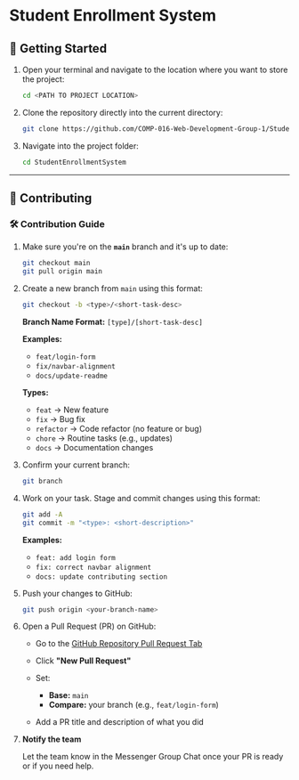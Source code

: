 # Student Enrollment System

## 🚀 Getting Started

1. Open your terminal and navigate to the location where you want to store the project:

    ```bash
    cd <PATH TO PROJECT LOCATION>
    ```

2. Clone the repository directly into the current directory:

    ```bash
    git clone https://github.com/COMP-016-Web-Development-Group-1/StudentEnrollmentSystem.git
    ```

3. Navigate into the project folder:

    ```bash
    cd StudentEnrollmentSystem
    ```

---

## 🤝 Contributing

### 🛠 Contribution Guide

1. Make sure you're on the **`main`** branch and it's up to date:

    ```bash
    git checkout main
    git pull origin main
    ```

2. Create a new branch from `main` using this format:

    ```bash
    git checkout -b <type>/<short-task-desc>
    ```

    **Branch Name Format:**
    `[type]/[short-task-desc]`

    **Examples:**

    - `feat/login-form`
    - `fix/navbar-alignment`
    - `docs/update-readme`

    **Types:**

    - `feat` → New feature
    - `fix` → Bug fix
    - `refactor` → Code refactor (no feature or bug)
    - `chore` → Routine tasks (e.g., updates)
    - `docs` → Documentation changes

3. Confirm your current branch:

    ```bash
    git branch
    ```

4. Work on your task. Stage and commit changes using this format:

    ```bash
    git add -A
    git commit -m "<type>: <short-description>"
    ```

    **Examples:**

    - `feat: add login form`
    - `fix: correct navbar alignment`
    - `docs: update contributing section`

5. Push your changes to GitHub:

    ```bash
    git push origin <your-branch-name>
    ```

6. Open a Pull Request (PR) on GitHub:

    - Go to the [GitHub Repository Pull Request Tab](https://github.com/COMP-016-Web-Development-Group-1/StudentEnrollmentSystem/pulls)
    - Click **"New Pull Request"**
    - Set:

        - **Base:** `main`
        - **Compare:** your branch (e.g., `feat/login-form`)

    - Add a PR title and description of what you did

7. **Notify the team**
   
   Let the team know in the Messenger Group Chat once your PR is ready or if you need help.

